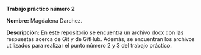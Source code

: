 **Trabajo práctico número 2**

**Nombre:** Magdalena Darchez.

**Descripción:** En este repositorio se encuentra un archivo docx 
con las respuestas acerca de Git y de GitHub. Además, 
se encuentran los archivos utilizados para realizar el 
punto número 2 y 3 del trabajo práctico.
